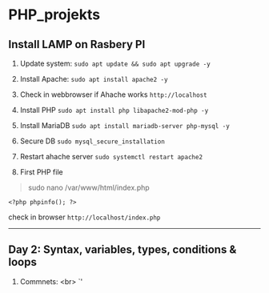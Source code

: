 # PHP_projekts

## Install LAMP on Rasbery PI

1. Update system:
`sudo apt update && sudo apt upgrade -y`

2. Install Apache:
`sudo apt install apache2 -y`

3. Check in webbrowser if Ahache works
`http://localhost`

4. Install PHP
`sudo apt install php libapache2-mod-php -y`

5. Install MariaDB
`sudo apt install mariadb-server php-mysql -y`

6. Secure DB
`sudo mysql_secure_installation`

7. Restart ahache server
`sudo systemctl restart apache2`

8. First PHP file 
> sudo nano /var/www/html/index.php

`<?php
phpinfo();
?>`

check in browser 
`http://localhost/index.php`


------------------------------------------------------------
## Day 2: Syntax, variables, types, conditions & loops

1. Commnets: <br\>
`<?php //one line comment
				/*
				multi 
				line commnet
				*/
				?>'


